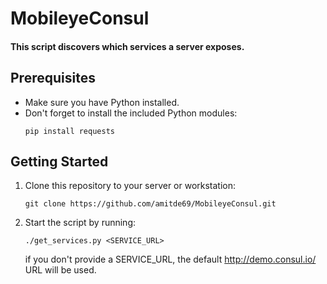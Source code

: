 # MobileyeConsul
#### This script discovers which services a server exposes.

## Prerequisites
* Make sure you have Python installed.
* Don't forget to install the included Python modules:
    ```
    pip install requests
    ```

## Getting Started
1. Clone this repository to your server or workstation:
    ```
    git clone https://github.com/amitde69/MobileyeConsul.git
    ```

1. Start the script by running: 
    ```
    ./get_services.py <SERVICE_URL>
    ```
    if you don't provide a SERVICE_URL, the default http://demo.consul.io/ URL will be used.
